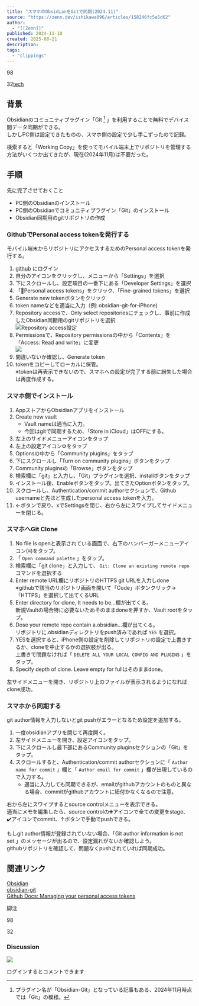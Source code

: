 ```yaml
---
title: "スマホのObsidianをGitで同期(2024.11)"
source: "https://zenn.dev/ishikawa096/articles/158246fc5a5d62"
author:
  - "[[Zenn]]"
published: 2024-11-10
created: 2025-08-21
description:
tags:
  - "clippings"
---
```

98

32[tech](https://zenn.dev/tech-or-idea)

## 背景

Obsidianのコミュニティプラグイン「Git [^1] 」を利用することで無料でデバイス間データ同期ができる。  
しかしPC側は設定できたものの、スマホ側の設定で少し手こずったので記録。

検索すると「Working Copy」を使ってモバイル端末上でリポジトリを管理する方法がいくつか出てきたが、現在(2024年11月)は不要だった。

## 手順

先に完了させておくこと

- PC側のObsidianのインストール
- PC側のObsidianでコミュニティプラグイン「Git」のインストール
- Obsidian同期用のgitリポジトリの作成

### GithubでPersonal access tokenを発行する

モバイル端末からリポジトリにアクセスするためのPersonal access tokenを発行する。

1. [github](https://github.com/) にログイン
2. 自分のアイコンをクリックし、メニューから「Settings」を選択
3. 下にスクロールし、設定項目の一番下にある「Developer Settings」を選択
4. 「🔑Personal access tokens」をクリック、「Fine-grained tokens」を選択
1. Generate new tokenボタンをクリック
2. token nameなどを適当に入力（例: obsidian-git-for-iPhone)
3. Repository accessで、Only select repositoriesにチェックし、事前に作成したObsidian同期用のgitリポジトリを選択  
	![Repository access設定](https://storage.googleapis.com/zenn-user-upload/d6d8dd333edb-20241109.png)
4. Permissionsで、Repository permissionsの中から「Contents」を「Access: Read and write」に変更  
	![](https://storage.googleapis.com/zenn-user-upload/eaf79e9e7522-20241109.png)
5. 間違いないか確認し、Generate token
6. tokenをコピーしてローカルに保管。  
	※tokenは再表示できないので、スマホへの設定が完了する前に紛失した場合は再度作成する。

### スマホ側でインストール

1. AppストアからObsidianアプリをインストール
2. Create new vault
	- Vault nameは適当に入力。
	- 今回はgitで同期するため、「Store in iCloud」はOFFにする。
3. 左上のサイドメニューアイコンをタップ
4. 左上の設定アイコン⚙️をタップ
5. Optionsの中から「Community plugins」をタップ
6. 下にスクロールし「Turn on community plugins」ボタンをタップ
7. Community pluginsの「Browse」ボタンをタップ
8. 検索欄に「git」と入力し、「Git」プラグインを選択、installボタンをタップ
9. インストール後、Enableボタンをタップ。出てきたOptionボタンをタップ。
10. スクロールし、Authentication/commit authorセクションで、Github usernameと先ほど生成したpersonal access tokenを入力。
11. ←ボタンで戻り、xでSettingsを閉じ、右から左にスワイプしてサイドメニューを閉じる。

### スマホへGit Clone

1. No file is openと表示されている画面で、右下のハンバーガーメニューアイコン(≡)をタップ。
2. 「 `Open command palette` 」をタップ。
3. 検索欄に「git clone」と入力して、 `Git: Clone an existing remote repo` コマンドを選択する
4. Enter remote URL欄にリポジトリのHTTPS git URLを入力しdone  
	※githubで該当のリポジトリ画面を開いて「Code」ボタンクリック→ 「HTTPS」を選択して出てくるURL
5. Enter directory for clone, It needs to be...欄が出てくる。  
	新規Vaultの場合特に必要ないためそのままdoneを押すか、Vault rootをタップ。
6. Dose your remote repo contain a.obsidian...欄が出てくる。  
	リポジトリに.obsidianディレクトリをpush済みであれば `YES` を選択。
7. YESを選択すると、iPhone側の設定を削除してリポジトリの設定で上書きするか、cloneを中止するかの選択肢が出る。  
	上書きで問題なければ「 `DELETE ALL YOUR LOCAL CONFIG AND PLUGINS` 」をタップ。
8. Specify depth of clone. Leave empty for fullはそのままdone。

左サイドメニューを開き、リポジトリ上のファイルが表示されるようになればclone成功。

### スマホから同期する

git author情報を入力しないとgit pushがエラーとなるため設定を追加する。

1. 一度obsidianアプリを閉じて再度開く。
2. 左サイドメニューを開き、設定アイコンをタップ。
3. 下にスクロールし最下部にあるCommunity pluginsセクションの「Git」をタップ。
4. スクロールすると、Authentication/commit authorセクションに「 `Author name for commit` 」欄と「 `Author email for commit` 」欄が出現しているので入力する。
	- 適当に入力しても同期できるが、emailがgithubアカウントのものと異なる場合、commitがgithubアカウントに紐付かなくなるので注意。

右から左にスワイプするとsource controlメニューを表示できる。  
適当にメモを編集したら、source controlの➕アイコンで全ての変更をstage、✔️アイコンでcommit、↑ボタンで手動でpushできる。

もしgit author情報が登録されていない場合、「Git author information is not set.」のメッセージが出るので、設定漏れがないか確認しよう。  
githubリポジトリを確認して、問題なくpushされていれば同期成功。

## 関連リンク

[Obsidian](https://obsidian.md/)  
[obsidian-git](https://github.com/Vinzent03/obsidian-git)  
[Github Docs: Managing your personal access tokens](https://docs.github.com/en/authentication/keeping-your-account-and-data-secure/managing-your-personal-access-tokens)

脚注

98

32

### Discussion

![](https://static.zenn.studio/images/drawing/discussion.png)

ログインするとコメントできます

[^1]: プラグイン名が「Obsidian-Git」となっている記事もある、2024年11月時点では「Git」の模様。